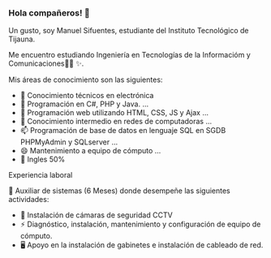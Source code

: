 ### Hola compañeros! 👋


Un gusto, soy Manuel Sifuentes, estudiante del Instituto Tecnológico de Tijauna.

Me encuentro estudiando Ingeniería en Tecnologías de la Informacióm y Comunicaciones👨‍🏫 ✨.


Mis áreas de conocimiento son las siguientes:

- 🔭 Conocimiento técnicos en electrónica
- 🌱 Programación en C#, PHP y Java.  ...
- 👯 Programación web utilizando HTML, CSS, JS y Ajax ...
- 🤔 Conocimiento intermedio en redes de computadoras ...
- 📫 Programación de base de datos en lenguaje SQL en SGDB PHPMyAdmin y SQLserver ...
- 😄 Mantenimiento a equipo de cómputo ...
- 💬 Ingles 50%

Experiencia laboral

🔭 Auxiliar de sistemas (6 Meses) donde desempeñe las siguientes actividades:
- 📲 Instalación de cámaras de seguridad CCTV
- ⚡ Diagnóstico, instalación, mantenimiento y configuración de equipo de cómputo. 
- 🖥 Apoyo en la instalación de gabinetes e instalación de cableado de red.
  

